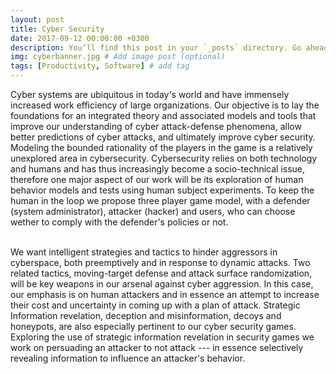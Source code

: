 ```yaml
---
layout: post
title: Cyber Security 
date: 2017-09-12 00:00:00 +0300
description: You’ll find this post in your `_posts` directory. Go ahead and edit it and re-build the site to see your changes. # Add post description (optional)
img: cyberbanner.jpg # Add image post (optional)
tags: [Productivity, Software] # add tag
---
```


Cyber systems are ubiquitous in today's world and have immensely increased work efficiency of large organizations. Our objective is to lay the foundations for an integrated theory and associated models and tools that improve our understanding of cyber attack-defense phenomena, allow better predictions of cyber attacks, and ultimately improve cyber security. Modeling the bounded rationality of the players in the game is a relatively unexplored area in cybersecurity. Cybersecurity relies on both technology and humans and has thus increasingly become a socio-technical issue, therefore one major aspect of our work will be its exploration of human behavior models and tests using human subject experiments. To keep the human in the loop we propose three player game model, with a defender (system administrator), attacker (hacker) and users, who can choose wether to comply with the defender's policies or not. <br><br>

We want intelligent strategies and tactics to hinder aggressors in cyberspace, both preemptively and in response to dynamic attacks. Two related tactics, moving-target defense and attack surface randomization, will be key weapons in our arsenal against cyber aggression. In this case, our emphasis is on human attackers and in essence an attempt to increase their cost and uncertainty in coming up with a plan of attack. Strategic Information revelation, deception and misinformation, decoys and honeypots, are also especially pertinent to our cyber security games. Exploring the use of strategic information revelation in security games we work on persuading an attacker to not attack --- in essence selectively revealing information to influence an attacker's behavior.